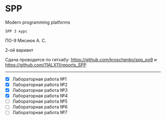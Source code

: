 # SPP

Modern programming platforms

` SPP 3 курс `

ПО-9 Мисиюк А. С.

2-ой вариант

Сдача проводится по гитхабу: https://github.com/kroschenko/spp_po9 и https://github.com/11ALX11/reports_SPP

---

- [x] Лабораторная работа №1
- [x] Лабораторная работа №2
- [x] Лабораторная работа №3
- [x] Лабораторная работа №4
- [ ] Лабораторная работа №5
- [ ] Лабораторная работа №6
- [ ] Лабораторная работа №7
